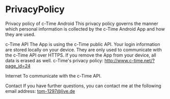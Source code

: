 # PrivacyPolicy
Privacy policy of c-Time Android
This privacy policy governs the manner which personal information is collected by the c-Time Android App and how they are used.

c-Time API
The App is using the c-Time public API. Your login information are stored locally on your device. They are only used to communicate with the c-Time API over HTTPS. If you remove the App from your device, all data is erased as well. c-Time's privacy policy: http://www.c-time.net/?page_id=24

Internet
To communicate with the c-Time API.

Contact
If you have further questions, you can contact me at the following email address: tom-1297@live.de
